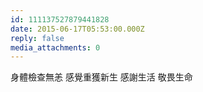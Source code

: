 ```yaml
---
id: 111137527879441828
date: 2015-06-17T05:53:00.000Z
reply: false
media_attachments: 0
---
```


身體檢查無恙 感覺重獲新生 感謝生活 敬畏生命 ​​​​

